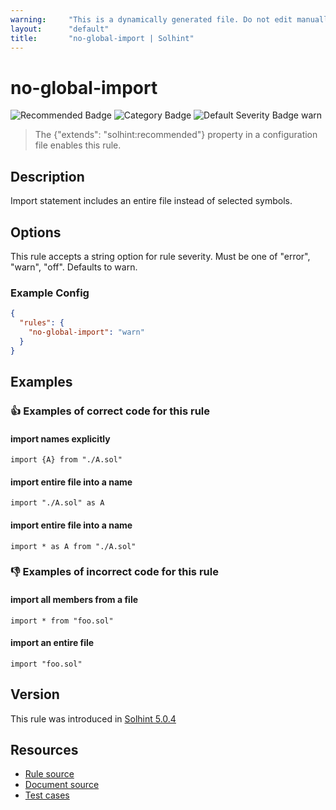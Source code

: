 ```yaml
---
warning:     "This is a dynamically generated file. Do not edit manually."
layout:      "default"
title:       "no-global-import | Solhint"
---
```


# no-global-import
![Recommended Badge](https://img.shields.io/badge/-Recommended-brightgreen)
![Category Badge](https://img.shields.io/badge/-Best%20Practice%20Rules-informational)
![Default Severity Badge warn](https://img.shields.io/badge/Default%20Severity-warn-yellow)
> The {"extends": "solhint:recommended"} property in a configuration file enables this rule.


## Description
Import statement includes an entire file instead of selected symbols.

## Options
This rule accepts a string option for rule severity. Must be one of "error", "warn", "off". Defaults to warn.

### Example Config
```json
{
  "rules": {
    "no-global-import": "warn"
  }
}
```


## Examples
### 👍 Examples of **correct** code for this rule

#### import names explicitly

```solidity
import {A} from "./A.sol"
```

#### import entire file into a name

```solidity
import "./A.sol" as A
```

#### import entire file into a name

```solidity
import * as A from "./A.sol"
```

### 👎 Examples of **incorrect** code for this rule

#### import all members from a file

```solidity
import * from "foo.sol"
```

#### import an entire file

```solidity
import "foo.sol"
```

## Version
This rule was introduced in [Solhint 5.0.4](https://github.com/protofire/solhint/blob/v5.0.4)

## Resources
- [Rule source](https://github.com/protofire/solhint/blob/master/lib/rules/best-practices/no-global-import.js)
- [Document source](https://github.com/protofire/solhint/blob/master/docs/rules/best-practices/no-global-import.md)
- [Test cases](https://github.com/protofire/solhint/blob/master/test/rules/best-practices/no-global-import.js)
